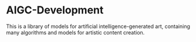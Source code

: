 # AIGC-Development
This is a library of models for artificial intelligence-generated art, containing many algorithms and models for artistic content creation.
